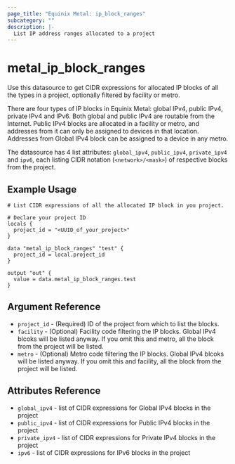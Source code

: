 ```yaml
---
page_title: "Equinix Metal: ip_block_ranges"
subcategory: ""
description: |-
  List IP address ranges allocated to a project
---
```


# metal\_ip\_block\_ranges

Use this datasource to get CIDR expressions for allocated IP blocks of all the types in a project, optionally filtered by facility or metro.

There are four types of IP blocks in Equinix Metal: global IPv4, public IPv4, private IPv4 and IPv6. Both global and public IPv4 are routable from the Internet. Public IPv4 blocks are allocated in a facility or metro, and addresses from it can only be assigned to devices in that location. Addresses from Global IPv4 block can be assigned to a device in any metro.

The datasource has 4 list attributes: `global_ipv4`, `public_ipv4`, `private_ipv4` and `ipv6`, each listing CIDR notation (`<network>/<mask>`) of respective blocks from the project.

## Example Usage

```hcl
# List CIDR expressions of all the allocated IP block in you project.

# Declare your project ID
locals {
  project_id = "<UUID_of_your_project>"
}

data "metal_ip_block_ranges" "test" {
  project_id = local.project_id
}

output "out" {
  value = data.metal_ip_block_ranges.test
}
```

## Argument Reference

* `project_id` - (Required) ID of the project from which to list the blocks.
* `facility` - (Optional) Facility code filtering the IP blocks. Global IPv4 blcoks will be listed anyway. If you omit this and metro, all the block from the project will be listed.
* `metro` - (Optional) Metro code filtering the IP blocks. Global IPv4 blcoks will be listed anyway. If you omit this and facility, all the block from the project will be listed.

## Attributes Reference

* `global_ipv4` - list of CIDR expressions for Global IPv4 blocks in the project
* `public_ipv4` - list of CIDR expressions for Public IPv4 blocks in the project
* `private_ipv4` - list of CIDR expressions for Private IPv4 blocks in the project
* `ipv6` - list of CIDR expressions for IPv6 blocks in the project
